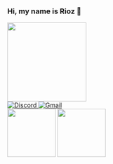 ### Hi, my name is Rioz 👋

<div>
<a href="https://github.com/shrwed">
<!--<img height="180em" src="https://github-readme-stats.vercel.app/api/top-langs/?username=shrwed&layout=compact&langs_count=7&theme=midnight-purple"/>-->
<img height="180em" src="https://github-readme-stats.vercel.app/api?username=shrwed&show_icons=true&theme=holi&include_all_commits=true&count_private=true"/>
</div>

<!-- <a href="https://www.instagram.com/_riozn/" rel="nofollow">
<img alt="Instagram" src="https://camo.githubusercontent.com/a520f916544f7361015ec171f01e188f33db64a99f1c86e2557936063e761c2e/68747470733a2f2f696d672e736869656c64732e696f2f62616467652f496e7374616772616d2d3130303030303f7374796c653d666f722d7468652d6261646765266c6f676f3d496e7374616772616d266c6f676f436f6c6f723d7768697465266c6162656c436f6c6f723d30303030303026636f6c6f723d626c61636b" data-canonical-src="https://img.shields.io/badge/Instagram-100000?style=for-the-badge&amp;logo=Instagram&amp;logoColor=white&amp;labelColor=000000&amp;color=black" style="max-width: 100%;">
</a> -->

<!--<a href="colocar o link do perfil" rel="nofollow">
  <img alt="Linkedin" src="https://camo.githubusercontent.com/f03c24456208dbf1e5ff7953e853612907f1ffe187fdcf6885a6eab24e3ffc64/68747470733a2f2f696d672e736869656c64732e696f2f62616467652f4c696e6b6564696e2d3130303030303f7374796c653d666f722d7468652d6261646765266c6f676f3d4c696e6b6564696e266c6f676f436f6c6f723d7768697465266c6162656c436f6c6f723d30303030303026636f6c6f723d626c61636b" data-canonical-src="https://img.shields.io/badge/Linkedin-100000?style=for-the-badge&amp;logo=Linkedin&amp;logoColor=white&amp;labelColor=000000&amp;color=black" style="max-width: 100%;">
</a> -->

<a href="https://discord.com/users/1001961116076888084" rel="nofollow">
<img alt="Discord"
src="https://camo.githubusercontent.com/9e9e8a703df0e22b70bf643a8a3a350c81a8fb33c976c12c1216f5313f40c0d3/68747470733a2f2f696d672e736869656c64732e696f2f62616467652f446973636f72642d3130303030303f7374796c653d666f722d7468652d6261646765266c6f676f3d446973636f7264266c6f676f436f6c6f723d7768697465266c6162656c436f6c6f723d30303030303026636f6c6f723d626c61636b" data-canonical-src="https://img.shields.io/badge/Discord-100000?style=for-the-badge&amp;logo=Discord&amp;logoColor=white&amp;labelColor=000000&amp;color=black" style="max-width: 100%;">
</a>

<a href="mailto:shrwedtrinity@gmail.com">
  <img alt="Gmail" src="https://camo.githubusercontent.com/a8f14aa5ac57f97ab69c38392ed42d889ee74e6f08f0843e0de18555958ae48a/68747470733a2f2f696d672e736869656c64732e696f2f62616467652f474d41496c2d3130303030303f7374796c653d666f722d7468652d6261646765266c6f676f3d476d61696c266c6f676f436f6c6f723d7768697465266c6162656c436f6c6f723d30303030303026636f6c6f723d626c61636b" data-canonical-src="https://img.shields.io/badge/GMAIl-100000?style=for-the-badge&amp;logo=Gmail&amp;logoColor=white&amp;labelColor=000000&amp;color=black" style="max-width: 100%;">
</a>

<div display="inline">
  <img width="110" height="110" src="https://cdn.jsdelivr.net/gh/devicons/devicon/icons/python/python-original-wordmark.svg" />
  <img width="110" height="110" src="https://cdn.jsdelivr.net/gh/devicons/devicon/icons/lua/lua-plain-wordmark.svg" />
</div>
